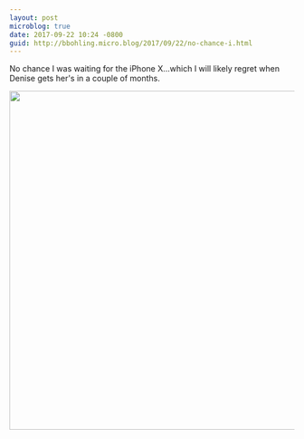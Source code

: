 ```yaml
---
layout: post
microblog: true
date: 2017-09-22 10:24 -0800
guid: http://bbohling.micro.blog/2017/09/22/no-chance-i.html
---
```

No chance I was waiting for the iPhone X...which I will likely regret when Denise gets her's in a couple of months.

<img src="http://bbohling.micro.blog/uploads/2017/6b3e886e6f.jpg" width="600" height="599" />
